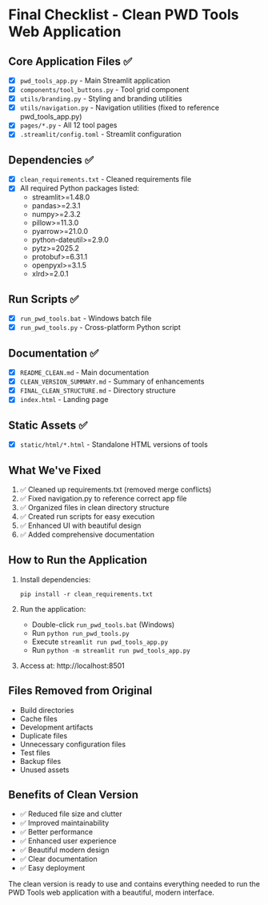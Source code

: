 # Final Checklist - Clean PWD Tools Web Application

## Core Application Files ✅
- [x] `pwd_tools_app.py` - Main Streamlit application
- [x] `components/tool_buttons.py` - Tool grid component
- [x] `utils/branding.py` - Styling and branding utilities
- [x] `utils/navigation.py` - Navigation utilities (fixed to reference pwd_tools_app.py)
- [x] `pages/*.py` - All 12 tool pages
- [x] `.streamlit/config.toml` - Streamlit configuration

## Dependencies ✅
- [x] `clean_requirements.txt` - Cleaned requirements file
- [x] All required Python packages listed:
  - streamlit>=1.48.0
  - pandas>=2.3.1
  - numpy>=2.3.2
  - pillow>=11.3.0
  - pyarrow>=21.0.0
  - python-dateutil>=2.9.0
  - pytz>=2025.2
  - protobuf>=6.31.1
  - openpyxl>=3.1.5
  - xlrd>=2.0.1

## Run Scripts ✅
- [x] `run_pwd_tools.bat` - Windows batch file
- [x] `run_pwd_tools.py` - Cross-platform Python script

## Documentation ✅
- [x] `README_CLEAN.md` - Main documentation
- [x] `CLEAN_VERSION_SUMMARY.md` - Summary of enhancements
- [x] `FINAL_CLEAN_STRUCTURE.md` - Directory structure
- [x] `index.html` - Landing page

## Static Assets ✅
- [x] `static/html/*.html` - Standalone HTML versions of tools

## What We've Fixed
1. ✅ Cleaned up requirements.txt (removed merge conflicts)
2. ✅ Fixed navigation.py to reference correct app file
3. ✅ Organized files in clean directory structure
4. ✅ Created run scripts for easy execution
5. ✅ Enhanced UI with beautiful design
6. ✅ Added comprehensive documentation

## How to Run the Application
1. Install dependencies:
   ```
   pip install -r clean_requirements.txt
   ```

2. Run the application:
   - Double-click `run_pwd_tools.bat` (Windows)
   - Run `python run_pwd_tools.py`
   - Execute `streamlit run pwd_tools_app.py`
   - Run `python -m streamlit run pwd_tools_app.py`

3. Access at: http://localhost:8501

## Files Removed from Original
- Build directories
- Cache files
- Development artifacts
- Duplicate files
- Unnecessary configuration files
- Test files
- Backup files
- Unused assets

## Benefits of Clean Version
- ✅ Reduced file size and clutter
- ✅ Improved maintainability
- ✅ Better performance
- ✅ Enhanced user experience
- ✅ Beautiful modern design
- ✅ Clear documentation
- ✅ Easy deployment

The clean version is ready to use and contains everything needed to run the PWD Tools web application with a beautiful, modern interface.